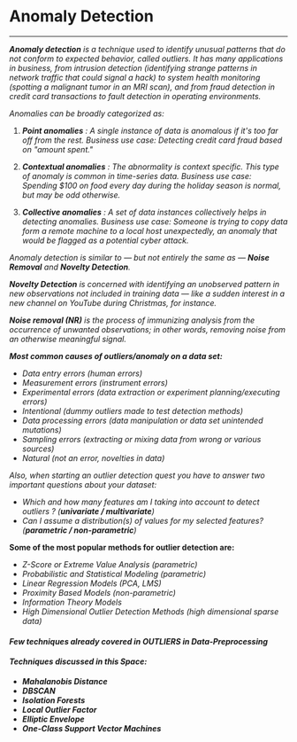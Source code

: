 # Anomaly Detection
---

___Anomaly detection___ _is a technique used to identify unusual patterns that do not conform to expected behavior, called outliers. It has many applications in business, from intrusion detection (identifying strange patterns in network traffic that could signal a hack) to system health monitoring (spotting a malignant tumor in an MRI scan), and from fraud detection in credit card transactions to fault detection in operating environments._

_Anomalies can be broadly categorized as:_

1. ___Point anomalies___ _: A single instance of data is anomalous if it's too far off from the rest. Business use case: Detecting credit card fraud based on "amount spent."_

2. ___Contextual anomalies___ _: The abnormality is context specific. This type of anomaly is common in time-series data. Business use case: Spending $100 on food every day during the holiday season is normal, but may be odd otherwise._

3. ___Collective anomalies___ _: A set of data instances collectively helps in detecting anomalies. Business use case: Someone is trying to copy data form a remote machine to a local host unexpectedly, an anomaly that would be flagged as a potential cyber attack._

_Anomaly detection is similar to — but not entirely the same as — __Noise Removal__ and __Novelty Detection__._

___Novelty Detection___ _is concerned with identifying an unobserved pattern in new observations not included in training data — like a sudden interest in a new channel on YouTube during Christmas, for instance._ 

___Noise removal (NR)___ _is the process of immunizing analysis from the occurrence of unwanted observations; in other words, removing noise from an otherwise meaningful signal._

___Most common causes of outliers/anomaly on a data set:___
* _Data entry errors (human errors)_
* _Measurement errors (instrument errors)_
* _Experimental errors (data extraction or experiment planning/executing errors)_
* _Intentional (dummy outliers made to test detection methods)_
* _Data processing errors (data manipulation or data set unintended mutations)_
* _Sampling errors (extracting or mixing data from wrong or various sources)_
* _Natural (not an error, novelties in data)_

_Also, when starting an outlier detection quest you have to answer two important questions about your dataset:_
* _Which and how many features am I taking into account to detect outliers ? (__univariate / multivariate__)_
* _Can I assume a distribution(s) of values for my selected features? (__parametric / non-parametric__)_

__Some of the most popular methods for outlier detection are:__
* _Z-Score or Extreme Value Analysis (parametric)_
* _Probabilistic and Statistical Modeling (parametric)_
* _Linear Regression Models (PCA, LMS)_
* _Proximity Based Models (non-parametric)_
* _Information Theory Models_
* _High Dimensional Outlier Detection Methods (high dimensional sparse data)_

#### ___Few techniques already covered in OUTLIERS in Data-Preprocessing___

#### ___Techniques discussed in this Space:___
* ___Mahalanobis Distance___
* ___DBSCAN___
* ___Isolation Forests___
* ___Local Outlier Factor___
* ___Elliptic Envelope___
* ___One-Class Support Vector Machines___
